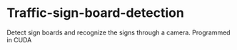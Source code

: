 # Traffic-sign-board-detection
Detect sign boards and recognize the signs through a camera. Programmed in CUDA
